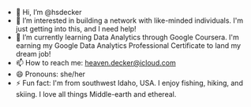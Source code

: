 - 👋 Hi, I’m @hsdecker
- 👀 I’m interested in building a network with like-minded individuals. I'm just getting into this, and I need help! 
- 🌱 I’m currently learning Data Analytics through Google Coursera. I'm earning my Google Data Analytics Professional Certificate to land my dream job!
- 📫 How to reach me: heaven.decker@icloud.com
- 😄 Pronouns: she/her
- ⚡ Fun fact: I'm from southwest Idaho, USA. I enjoy fishing, hiking, and skiing. I love all things Middle-earth and ethereal.

<!---
hsdecker/hsdecker is a ✨ special ✨ repository because its `README.md` (this file) appears on your GitHub profile.
You can click the Preview link to take a look at your changes.
--->
